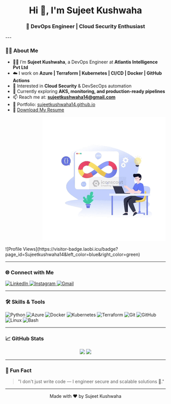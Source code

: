
<h1 align="center">Hi 👋, I'm Sujeet Kushwaha</h1>
<h3 align="center">🚀 DevOps Engineer | Cloud Security Enthusiast</h3>
---

### 🧑‍💻 About Me

- 👨‍💼 I’m **Sujeet Kushwaha**, a DevOps Engineer at **Atlantis Intelligence Pvt Ltd**
- ☁️ I work on **Azure | Terraform | Kubernetes | CI/CD | Docker | GitHub Actions**
- 🔐 Interested in **Cloud Security** & DevSecOps automation
- 🧠 Currently exploring **AKS, monitoring, and production-ready pipelines**
- 📫 Reach me at: **sujeetkushwaha14@gmail.com**
- 🔗 Portfolio: [sujeetkushwaha14.github.io](https://sujeetkushwaha14.github.io)
- 📄 [Download My Resume](https://drive.google.com/file/d/1l_dAf-FQst61Q-ck6XN8l-vPiQvxYOvY/view?usp=sharing)
<p align="right">
  <img src="https://github.com/Sujeetkushwaha14/sujeetkushwaha14.github.io/raw/main/assets/Devops%20animation.gif" alt="DevOps Animation" />
  </p>
  ![Profile Views](https://visitor-badge.laobi.icu/badge?page_id=Sujeetkushwaha14&left_color=blue&right_color=green)

---

### 🌐 Connect with Me

<p align="left">
  <a href="https://www.linkedin.com/in/sujeet-kushwaha-915619245" target="_blank">
    <img src="https://img.icons8.com/color/48/linkedin.png" alt="LinkedIn" height="30" />
  </a>
  <a href="https://instagram.com/sujeet2527" target="_blank">
    <img src="https://img.icons8.com/color/48/instagram-new--v1.png" alt="Instagram" height="30" />
  </a>
  <a href="mailto:sujeetkushwaha14@gmail.com" target="_blank">
    <img src="https://img.icons8.com/color/48/gmail-new.png" alt="Gmail" height="30" />
  </a>
</p>

---

### 🛠️ Skills & Tools

<p>
<!--   <img src="https://img.icons8.com/color/48/html-5--v1.png" alt="HTML" height="30"/>
  <img src="https://img.icons8.com/color/48/css3.png" alt="CSS" height="30"/>
  <img src="https://img.icons8.com/color/48/javascript--v1.png" alt="JavaScript" height="30"/> -->
  <img src="https://img.icons8.com/color/48/python--v1.png" alt="Python" height="30"/>
  <img src="https://img.icons8.com/color/48/azure-1.png" alt="Azure" height="30"/>
  <img src="https://img.icons8.com/fluency/48/docker.png" alt="Docker" height="30"/>
  <img src="https://img.icons8.com/color/48/kubernetes.png" alt="Kubernetes" height="30"/>
  <img src="https://img.icons8.com/color/48/terraform.png" alt="Terraform" height="30"/>
  <img src="https://img.icons8.com/color/48/git.png" alt="Git" height="30"/>
  <img src="https://img.icons8.com/color/48/github.png" alt="GitHub" height="30"/>
  <img src="https://img.icons8.com/color/48/linux.png" alt="Linux" height="30"/>
  <img src="https://img.icons8.com/color/48/bash.png" alt="Bash" height="30"/>
</p>

---

### 📈 GitHub Stats

<p align="center">
  <img src="https://github-readme-stats.vercel.app/api?username=sujeetkushwaha14&show_icons=true&theme=tokyonight" height="180"/>
  <img src="https://github-readme-stats.vercel.app/api/top-langs/?username=sujeetkushwaha14&layout=compact&theme=tokyonight" height="180"/>
</p>

---

### 🎯 Fun Fact

> "I don't just write code — I engineer secure and scalable solutions 🚀."

---

<p align="center">Made with ❤️ by Sujeet Kushwaha</p>

